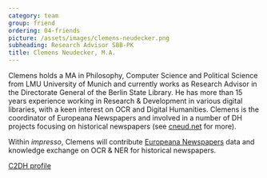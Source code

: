 ```yaml
---
category: team
group: friend
ordering: 04-friends
picture: /assets/images/clemens-neudecker.png
subheading: Research Advisor SBB-PK
title: Clemens Neudecker, M.A.
---
```


Clemens holds a MA in Philosophy, Computer Science and Political Science from LMU University of Munich and currently works as Research Advisor in the Directorate General of the Berlin State Library. He has more than 15 years experience working in Research & Development in various digital libraries, with a keen interest on OCR and Digital Humanities. Clemens is the coordinator of Europeana Newspapers and involved in a number of DH projects focusing on historical newspapers (see [cneud.net](https://cneud.net/) for more).

Within *impresso*, Clemens will contribute [Europeana Newspapers](http://www.europeana-newspapers.eu/) data and knowledge exchange on OCR & NER for historical newspapers.

[C2DH profile](https://www.c2dh.uni.lu/people/christopher-morse)
